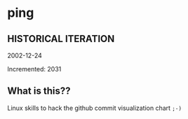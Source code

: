 # ping

## HISTORICAL ITERATION
2002-12-24

Incremented: 2031

## What is this?? 
Linux skills to hack the github commit visualization chart `;-)`
